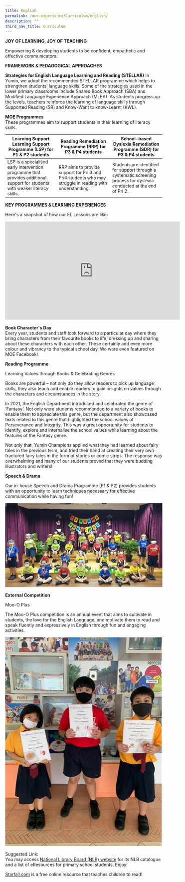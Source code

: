 ```yaml
---
title: English
permalink: /our-experience/Curriculum/english/
description: ""
third_nav_title: Curriculum
---
```

**JOY OF LEARNING, JOY OF TEACHING**


Empowering & developing students to be confident, empathetic and effective communicators.

**FRAMEWORK & PEDAGOGICAL APPROACHES** 

**Strategies for English Language Learning and Reading (STELLAR)**
In Yumin, we adopt the recommended STELLAR programme which helps to strengthen students’ language skills. Some of the strategies used in the lower primary classrooms include Shared Book Approach (SBA) and Modified Language Experience Approach (MLEA). As students progress up the levels, teachers reinforce the learning of language skills through Supported Reading (SR) and Know-Want to know-Learnt (KWL).

  

**MOE Programmes**<br>
These programmes aim to support students in their learning of literacy skills.



| Learning Support Learning Support Programme (LSP) for P1 & P2 students| Reading Remediation Programme (RRP) for P3 & P4 students | School-based Dyslexia Remediation Programme (SDR) for P3 & P4 students |
| -------- | -------- | -------- |
| LSP is a specialised early intervention programme that provides additional support for students with weaker literacy skills.     | RRP aims to provide support for Pri 3 and Pri4 students who may struggle in reading with understanding.     | Students are identified for support through a systematic screening process for dyslexia conducted at the end of Pri 2.     |

**KEY PROGRAMMES & LEARNING EXPERIENCES**

Here's a snapshot of how our EL Lessons are like:
<iframe width="560" height="315" src="https://www.youtube.com/embed/7iNPLnA-K0E" title="YouTube video player" frameborder="0" allow="accelerometer; autoplay; clipboard-write; encrypted-media; gyroscope; picture-in-picture" allowfullscreen></iframe>

**Book Character's Day**<BR>
Every year, students and staff look forward to a particular day where they bring characters from their favourite books to life, dressing up and sharing about these characters with each other. These certainly add even more colour and vibrancy to the typical school day. We were even featured on MOE Facebook!



**Reading Programme**

Learning Values through Books & Celebrating Genres

  

Books are powerful – not only do they allow readers to pick up language skills, they also teach and enable readers to gain insights on values through the characters and circumstances in the story.

  

In 2021, the English Department introduced and celebrated the genre of ‘Fantasy’. Not only were students recommended to a variety of books to enable them to appreciate this genre, but the department also showcased texts related to this genre that highlighted the school values of Perseverance and Integrity. This was a great opportunity for students to identify, explore and internalise the school values while learning about the features of the Fantasy genre.

  

Not only that, Yumin Champions applied what they had learned about fairy tales in the previous term, and tried their hand at creating their very own fractured fairy tales in the form of stories or comic strips. The response was overwhelming and many of our students proved that they were budding illustrators and writers!

  

**Speech & Drama**

Our in-house Speech and Drama Programme (P1 & P2) provides students with an opportunity to learn techniques necessary for effective communication while having fun!

![](/images/speechdrama1.jpg)

**External Competition**

Moo-O Plus

  

The Moo-O Plus competition is an annual event that aims to cultivate in students, the love for the English Language, and motivate them to read and speak fluently and expressively in English through fun and engaging activities.

![](/images/mooo1.jpg)

Suggested Link:  
You may access [National Library Board (NLB) website](http://www.nlb.gov.sg/) for its NLB catalogue and a list of eResources for primary school students. Enjoy!  
  
[Starfall.com](http://www.starfall.com/) is a free online resource that teaches children to read!